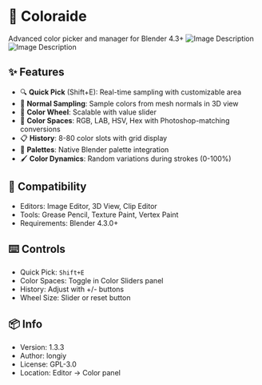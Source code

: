 # 🎨 Coloraide
Advanced color picker and manager for Blender 4.3+
![Image Description](https://github.com/longiy/static-assets/blob/main/coloraide-assets/Coloraide_Preview1.png)
![Image Description](https://github.com/longiy/static-assets/blob/main/coloraide-assets/Coloraide_Preview2.png)

## ✨ Features
- 🔍 **Quick Pick** (Shift+E): Real-time sampling with customizable area
- 🎯 **Normal Sampling**: Sample colors from mesh normals in 3D view
- 🎡 **Color Wheel**: Scalable with value slider
- 🌈 **Color Spaces**: RGB, LAB, HSV, Hex with Photoshop-matching conversions
- 📋 **History**: 8-80 color slots with grid display
- 🎨 **Palettes**: Native Blender palette integration
- 🖌️ **Color Dynamics**: Random variations during strokes (0-100%)

## 🔧 Compatibility
- Editors: Image Editor, 3D View, Clip Editor
- Tools: Grease Pencil, Texture Paint, Vertex Paint
- Requirements: Blender 4.3.0+

## ⌨️ Controls
- Quick Pick: `Shift+E`
- Color Spaces: Toggle in Color Sliders panel
- History: Adjust with +/- buttons
- Wheel Size: Slider or reset button

## 📦 Info
- Version: 1.3.3
- Author: longiy
- License: GPL-3.0
- Location: Editor → Color panel
